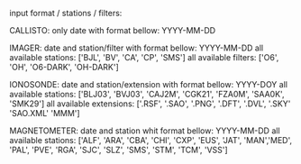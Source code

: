 
input format / stations / filters:

CALLISTO:
only date with format bellow:
YYYY-MM-DD

IMAGER:
date and station/filter with format bellow:
YYYY-MM-DD
all available stations: ['BJL', 'BV', 'CA', 'CP', 'SMS']
all available filters: ['O6', 'OH', 'O6-DARK', 'OH-DARK']

IONOSONDE:
date and station/extension with format bellow:
YYYY-DOY
all available stations: ['BLJ03', 'BVJ03', 'CAJ2M', 'CGK21', 'FZA0M', 'SAA0K', 'SMK29']
all available extensions: ['.RSF', '.SAO', '.PNG', '.DFT', '.DVL', '.SKY' 'SAO.XML' 'MMM']

MAGNETOMETER:
date and station whit format bellow:
YYYY-MM-DD
all available stations: ['ALF', 'ARA', 'CBA', 'CHI', 'CXP', 'EUS', 'JAT', 'MAN','MED',
                        'PAL', 'PVE', 'RGA', 'SJC', 'SLZ', 'SMS', 'STM', 'TCM', 'VSS']
